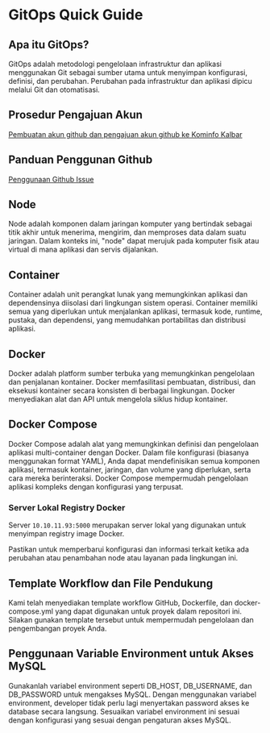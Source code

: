 # GitOps Quick Guide

## Apa itu GitOps?
GitOps adalah metodologi pengelolaan infrastruktur dan aplikasi menggunakan Git sebagai sumber utama untuk menyimpan konfigurasi, definisi, dan perubahan. Perubahan pada infrastruktur dan aplikasi dipicu melalui Git dan otomatisasi.

## Prosedur Pengajuan Akun
[Pembuatan akun github dan pengajuan akun github ke Kominfo Kalbar](pembuatan-akun-github.md)

## Panduan Penggunan Github
[Penggunaan Github Issue](panduan-github-issue.md)

## Node
Node adalah komponen dalam jaringan komputer yang bertindak sebagai titik akhir untuk menerima, mengirim, dan memproses data dalam suatu jaringan. Dalam konteks ini, "node" dapat merujuk pada komputer fisik atau virtual di mana aplikasi dan servis dijalankan.

## Container
Container adalah unit perangkat lunak yang memungkinkan aplikasi dan dependensinya diisolasi dari lingkungan sistem operasi. Container memiliki semua yang diperlukan untuk menjalankan aplikasi, termasuk kode, runtime, pustaka, dan dependensi, yang memudahkan portabilitas dan distribusi aplikasi.

## Docker
Docker adalah platform sumber terbuka yang memungkinkan pengelolaan dan penjalanan kontainer. Docker memfasilitasi pembuatan, distribusi, dan eksekusi kontainer secara konsisten di berbagai lingkungan. Docker menyediakan alat dan API untuk mengelola siklus hidup kontainer.

## Docker Compose
Docker Compose adalah alat yang memungkinkan definisi dan pengelolaan aplikasi multi-container dengan Docker. Dalam file konfigurasi (biasanya menggunakan format YAML), Anda dapat mendefinisikan semua komponen aplikasi, termasuk kontainer, jaringan, dan volume yang diperlukan, serta cara mereka berinteraksi. Docker Compose mempermudah pengelolaan aplikasi kompleks dengan konfigurasi yang terpusat.

### Server Lokal Registry Docker
Server `10.10.11.93:5000` merupakan server lokal yang digunakan untuk menyimpan registry image Docker.

Pastikan untuk memperbarui konfigurasi dan informasi terkait ketika ada perubahan atau penambahan node atau layanan pada lingkungan ini.

## Template Workflow dan File Pendukung
Kami telah menyediakan template workflow GitHub, Dockerfile, dan docker-compose.yml yang dapat digunakan untuk proyek dalam repositori ini. Silakan gunakan template tersebut untuk mempermudah pengelolaan dan pengembangan proyek Anda.

## Penggunaan Variable Environment untuk Akses MySQL
Gunakanlah variabel environment seperti DB_HOST, DB_USERNAME, dan DB_PASSWORD untuk mengakses MySQL. Dengan menggunakan variabel environment, developer tidak perlu lagi menyertakan password akses ke database secara langsung. Sesuaikan variabel environment ini sesuai dengan konfigurasi yang sesuai dengan pengaturan akses MySQL.
